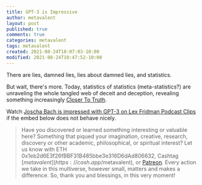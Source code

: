 ```yaml
---
title: GPT-3 is Impressive
author: metavalent
layout: post
published: true
comments: true
categories: metavalent
tags: metavalent
created: 2021-08-24T10:07:03-10:00
modified: 2021-08-24T10:47:52-10:00
---
```


There are lies, damned lies, lies about damned lies, and statistics.

But wait, there's more. Today, statistics of statistics (meta-statistics?) are unraveling the whole tangled web of deceit and deception, revealing something increasingly [Closer To Truth](https://CloserToTruth.com/).
 
Watch [Joscha Bach is impressed with GPT-3 on Lex Fridman Podcast Clips](https://youtu.be/tS8NItSYerg) if the embed below does not behave nicely. 

<div class="embed-container"><iframeloading="lazy" width="560" height="315" src="https://www.youtube.com/embed/tS8NItSYerg" title="YouTube video player" frameborder="0" allow="accelerometer; autoplay; clipboard-write; encrypted-media; gyroscope; picture-in-picture" allowfullscreen></iframe></div>

> Have you discovered or learned something interesting or valuable here? Something that piqued your imagination, creative, research, discovery or other academic, philosophical, or spiritual interest? Let us know with ETH 0x1eb2d6E3f26fBBF31B485bbe3e316D6dAd806632, Cashtag [$metavalent](https://cash.app/$metavalent), or [Patreon](https://patreon.com/metavalent). Every action we take in this multiverse, however small, matters and makes a difference. So, thank you and blessings, in this very moment!

